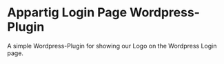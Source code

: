 # Appartig Login Page Wordpress-Plugin

A simple Wordpress-Plugin for showing our Logo on the Wordpress Login page.
